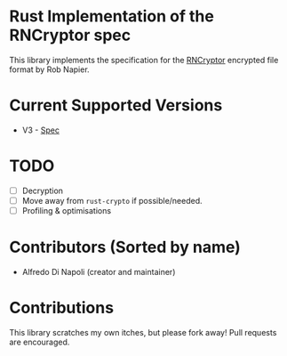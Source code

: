 # Rust Implementation of the RNCryptor spec
This library implements the specification for the [RNCryptor](https://github.com/RNCryptor)
encrypted file format by Rob Napier.

# Current Supported Versions
* V3 - [Spec](https://github.com/RNCryptor/RNCryptor-Spec/blob/master/RNCryptor-Spec-v3.md)

# TODO
- [ ] Decryption
- [ ] Move away from `rust-crypto` if possible/needed.
- [ ] Profiling & optimisations

# Contributors (Sorted by name)
- Alfredo Di Napoli (creator and maintainer)

# Contributions
This library scratches my own itches, but please fork away!
Pull requests are encouraged.
